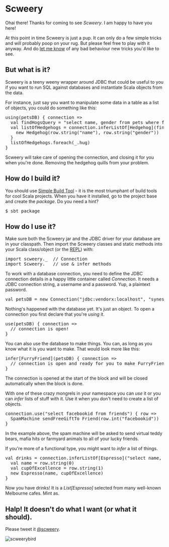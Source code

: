 # Scweery

Ohai there! Thanks for coming to see _Scweery_. I am happy to have you here!

At this point in time Scweery is just a pup. It can only do a few simple tricks and will probably poop on your rug. But please feel free to play with it anyway. And do [let me know](http://twitter.com/scweery) of any bad behaviour new tricks you'd like to see.

## But what is it?

Scweery is a teeny weeny wrapper around JDBC that could be useful to you if you want to run SQL against databases and instantiate Scala objects from the data.

For instance, just say you want to manipulate some data in a table as a list of objects, you could do something like this:

<pre>
using(petsDB) { connection =>
  val findHogsQuery = "select name, gender from pets where family='erinaceidae' sort by cuteness" 
  val listOfHedgehogs = connection.inferListOf[Hedgehog](findHogsQuery) { row =>
    new Hedgehog(row.string("name"), row.string("gender"))
  }
  listOfHedgehogs.foreach(_.hug)
}
</pre>

Scweery will take care of opening the connection, and closing it for you when you're done. Removing the hedgehog quills from your problem. 


## How do I build it?

You should use [Simple Build Tool](http://code.google.com/p/simple-build-tool/) - it is the most triumphant of build tools for cool Scala projects. When you have it installed, go to the project base and create the _package_. Do you need a hint?

<pre>
$ sbt package
</pre>


## How do I use it?

Make sure both the Scweery jar and the JDBC driver for your database are in your classpath. Then import the Scweery classes and static methods into your Scala class/object (or the [REPL](http://en.wikipedia.org/wiki/REPL)) with:

<pre>
import scweery._  // Connection
import Scweery._  // use & infer methods
</pre>

To work with a database connection, you need to define the JDBC connection details in a happy little container called *Connection*. It needs a JDBC connection string, a username and a password. Yup, a plaintext password.

<pre>val petsDB = new Connection("jdbc:vendorx:localhost", "synesso", "e1337^hacksaw")</pre>

Nothing's happened with the database yet. It's just an object. To open a connection you first declare that you're _using_ it.

<pre>
use(petsDB) { connection =>
  // connection is open!
}
</pre>

You can also use the database to make things. You can, as long as you know what it is you want to make. That would look more like this:

<pre>
infer[FurryFriend](petsDB) { connection =>
  // connection is open and ready for you to make FurryFriends!
}
</pre>

The connection is opened at the start of the block and will be closed automatically when the block is done.

With one of these crazy mongrels in your namespace you can _use_ it or you can _infer_ lists of stuff with it. Use it when you don't need to create a list of objects.

<pre>
connection.use("select facebookid from friends") { row =>
  SpamMachine sendFreeGiftTo Friend(row.int("facebookid"))
}
</pre>

In the example above, the spam machine will be asked to send virtual teddy bears, mafia hits or farmyard animals to all of your lucky friends.

If you're more of a functional type, you might want to _infer_ a list of things.

<pre>
val drinks = connection.inferListOf[Espresso]("select name, cup_of_excellence from cafes where city='melbourne'") { row =>
  val name = row.string(0)
  val cupOfExcellence = row.string(1)
  new Espresso(name, cupOfExcellence)
}
</pre>

Now you have drinks! It is a _List[Espresso]_ selected from many well-known Melbourne cafes. Mint as.


## Halp! It doesn't do what I want (or what it should).

Please tweet it [@scweery](http://twitter.com/scweery).

![scweerybird](http://en.gravatar.com/userimage/1178078/502f138122b1d59b77bc99e3068cff5d.jpg)